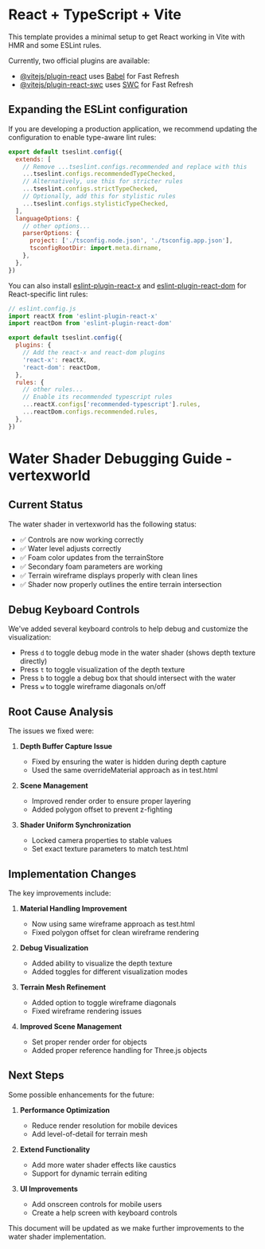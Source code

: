 # React + TypeScript + Vite

This template provides a minimal setup to get React working in Vite with HMR and some ESLint rules.

Currently, two official plugins are available:

- [@vitejs/plugin-react](https://github.com/vitejs/vite-plugin-react/blob/main/packages/plugin-react) uses [Babel](https://babeljs.io/) for Fast Refresh
- [@vitejs/plugin-react-swc](https://github.com/vitejs/vite-plugin-react/blob/main/packages/plugin-react-swc) uses [SWC](https://swc.rs/) for Fast Refresh

## Expanding the ESLint configuration

If you are developing a production application, we recommend updating the configuration to enable type-aware lint rules:

```js
export default tseslint.config({
  extends: [
    // Remove ...tseslint.configs.recommended and replace with this
    ...tseslint.configs.recommendedTypeChecked,
    // Alternatively, use this for stricter rules
    ...tseslint.configs.strictTypeChecked,
    // Optionally, add this for stylistic rules
    ...tseslint.configs.stylisticTypeChecked,
  ],
  languageOptions: {
    // other options...
    parserOptions: {
      project: ['./tsconfig.node.json', './tsconfig.app.json'],
      tsconfigRootDir: import.meta.dirname,
    },
  },
})
```

You can also install [eslint-plugin-react-x](https://github.com/Rel1cx/eslint-react/tree/main/packages/plugins/eslint-plugin-react-x) and [eslint-plugin-react-dom](https://github.com/Rel1cx/eslint-react/tree/main/packages/plugins/eslint-plugin-react-dom) for React-specific lint rules:

```js
// eslint.config.js
import reactX from 'eslint-plugin-react-x'
import reactDom from 'eslint-plugin-react-dom'

export default tseslint.config({
  plugins: {
    // Add the react-x and react-dom plugins
    'react-x': reactX,
    'react-dom': reactDom,
  },
  rules: {
    // other rules...
    // Enable its recommended typescript rules
    ...reactX.configs['recommended-typescript'].rules,
    ...reactDom.configs.recommended.rules,
  },
})
```

# Water Shader Debugging Guide - vertexworld

## Current Status

The water shader in vertexworld has the following status:

- ✅ Controls are now working correctly
- ✅ Water level adjusts correctly
- ✅ Foam color updates from the terrainStore
- ✅ Secondary foam parameters are working
- ✅ Terrain wireframe displays properly with clean lines
- ✅ Shader now properly outlines the entire terrain intersection

## Debug Keyboard Controls

We've added several keyboard controls to help debug and customize the visualization:

- Press `d` to toggle debug mode in the water shader (shows depth texture directly)
- Press `t` to toggle visualization of the depth texture
- Press `b` to toggle a debug box that should intersect with the water
- Press `w` to toggle wireframe diagonals on/off

## Root Cause Analysis

The issues we fixed were:

1. **Depth Buffer Capture Issue**
   - Fixed by ensuring the water is hidden during depth capture
   - Used the same overrideMaterial approach as in test.html

2. **Scene Management**
   - Improved render order to ensure proper layering
   - Added polygon offset to prevent z-fighting

3. **Shader Uniform Synchronization**
   - Locked camera properties to stable values
   - Set exact texture parameters to match test.html

## Implementation Changes

The key improvements include:

1. **Material Handling Improvement**
   - Now using same wireframe approach as test.html
   - Fixed polygon offset for clean wireframe rendering

2. **Debug Visualization**
   - Added ability to visualize the depth texture
   - Added toggles for different visualization modes

3. **Terrain Mesh Refinement**
   - Added option to toggle wireframe diagonals
   - Fixed wireframe rendering issues

4. **Improved Scene Management**
   - Set proper render order for objects
   - Added proper reference handling for Three.js objects

## Next Steps

Some possible enhancements for the future:

1. **Performance Optimization**
   - Reduce render resolution for mobile devices
   - Add level-of-detail for terrain mesh

2. **Extend Functionality**
   - Add more water shader effects like caustics
   - Support for dynamic terrain editing

3. **UI Improvements**
   - Add onscreen controls for mobile users
   - Create a help screen with keyboard controls

This document will be updated as we make further improvements to the water shader implementation.
